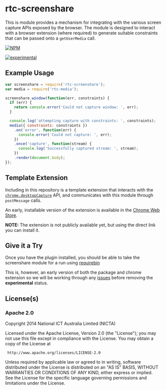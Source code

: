 # rtc-screenshare

This is module provides a mechanism for integrating with the various
screen capture APIs exposed by the browser.  The module is designed to
interact with a browser extension (where required) to generate
suitable constraints that can be passed onto a `getUserMedia` call.


[![NPM](https://nodei.co/npm/rtc-screenshare.png)](https://nodei.co/npm/rtc-screenshare/)

[![experimental](https://img.shields.io/badge/stability-experimental-red.svg)](https://github.com/dominictarr/stability#experimental) 

## Example Usage

```js
var screenshare = require('rtc-screenshare');
var media = require('rtc-media');

screenshare.window(function(err, constraints) {
  if (err) {
    return console.error('Could not capture window: ', err);
  }

  console.log('attempting capture with constraints: ', constraints);
  media({ constraints: constraints })
    .on('error', function(err) {
      console.error('Could not capture: ', err);
    })
    .once('capture', function(stream) {
      console.log('Successfully captured stream: ', stream);
    })
    .render(document.body);
});

```

## Template Extension

Including in this repository is a template extension that interacts with the
[`chrome.desktopCapture`](https://developer.chrome.com/extensions/desktopCapture)
API, and communicates with this module through `postMessage` calls.

An early, installable version of the extension is available in the
[Chrome Web Store](https://chrome.google.com/webstore/detail/webrtc-screen-sharing-for/einjngigaajacmojcohefgmnhhdnllic).

__NOTE:__ The extension is not publicly available yet, but using the direct link
you can install it.

## Give it a Try

Once you have the plugin installed, you should be able to take the screenshare
module for a run using [requirebin](https://requirebin.com/?gist=6dcd5ced3964f0b3c40a)

This is, however, an early version of both the package and chrome extension so
we will be working through any
[issues](https://github.com/rtc-io/rtc-screenshare/issues) before removing
the __experimental__ status.

## License(s)

### Apache 2.0

Copyright 2014 National ICT Australia Limited (NICTA)

   Licensed under the Apache License, Version 2.0 (the "License");
   you may not use this file except in compliance with the License.
   You may obtain a copy of the License at

     http://www.apache.org/licenses/LICENSE-2.0

   Unless required by applicable law or agreed to in writing, software
   distributed under the License is distributed on an "AS IS" BASIS,
   WITHOUT WARRANTIES OR CONDITIONS OF ANY KIND, either express or implied.
   See the License for the specific language governing permissions and
   limitations under the License.
